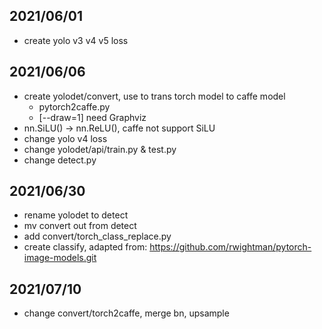 ## 2021/06/01
- create yolo v3 v4 v5 loss

## 2021/06/06
- create yolodet/convert, use to trans torch model to caffe model
    - pytorch2caffe.py
    - [--draw=1] need Graphviz
- nn.SiLU() -> nn.ReLU(), caffe not support SiLU
- change yolo v4 loss
- change yolodet/api/train.py & test.py
- change detect.py

## 2021/06/30
- rename yolodet to detect
- mv convert out from detect
- add convert/torch_class_replace.py
- create classify, adapted from: https://github.com/rwightman/pytorch-image-models.git

## 2021/07/10
- change convert/torch2caffe, merge bn, upsample
